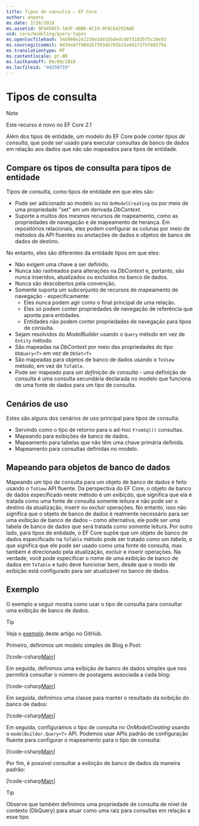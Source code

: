 ```yaml
---
title: Tipos de consulta – EF Core
author: anpete
ms.date: 2/26/2018
ms.assetid: 9F4450C5-1A3F-4BB6-AC19-9FAC64292AAD
uid: core/modeling/query-types
ms.openlocfilehash: 54d960e2e2236e2d4185dedc48f51035f5c10e93
ms.sourcegitcommit: 0d36e8ff0892b7f034b765b15e041f375f88579a
ms.translationtype: MT
ms.contentlocale: pt-BR
ms.lasthandoff: 09/09/2018
ms.locfileid: "44250719"
---
```

# <a name="query-types"></a>Tipos de consulta
> [!NOTE]
> Este recurso é novo no EF Core 2.1

Além dos tipos de entidade, um modelo do EF Core pode conter _tipos de consulta_, que pode ser usado para executar consultas de banco de dados em relação aos dados que não são mapeados para tipos de entidade.

## <a name="compare-query-types-to-entity-types"></a>Compare os tipos de consulta para tipos de entidade

Tipos de consulta, como tipos de entidade em que eles são:

- Pode ser adicionado ao modelo ou no `OnModelCreating` ou por meio de uma propriedade "set" em um derivada _DbContext_.
- Suporte a muitos dos mesmos recursos de mapeamento, como as propriedades de navegação e de mapeamento de herança. Em repositórios relacionais, eles podem configurar as colunas por meio de métodos da API fluentes ou anotações de dados e objetos de banco de dados de destino.

No entanto, eles são diferentes da entidade tipos em que eles:

- Não exigem uma chave a ser definido.
- Nunca são rastreados para alterações na _DbContext_ e, portanto, são nunca inseridos, atualizados ou excluídos no banco de dados.
- Nunca são descobertos pela convenção.
- Somente suporta um subconjunto de recursos de mapeamento de navegação - especificamente:
  - Eles nunca podem agir como o final principal de uma relação.
  - Eles só podem conter propriedades de navegação de referência que aponta para entidades.
  - Entidades não podem conter propriedades de navegação para tipos de consulta.
- Sejam resolvidos do _ModelBuilder_ usando o `Query` método em vez de `Entity` método.
- São mapeadas na _DbContext_ por meio das propriedades do tipo `DbQuery<T>` em vez de `DbSet<T>`
- São mapeadas para objetos de banco de dados usando o `ToView` método, em vez de `ToTable`.
- Pode ser mapeado para um _definição de consulta_ - uma definição de consulta é uma consulta secundária declarada no modelo que funciona de uma fonte de dados para um tipo de consulta.

## <a name="usage-scenarios"></a>Cenários de uso

Estes são alguns dos cenários de uso principal para tipos de consulta:

- Servindo como o tipo de retorno para o ad-hoc `FromSql()` consultas.
- Mapeando para exibições de banco de dados.
- Mapeamento para tabelas que não têm uma chave primária definida.
- Mapeamento para consultas definidas no modelo.

## <a name="mapping-to-database-objects"></a>Mapeando para objetos de banco de dados

Mapeando um tipo de consulta para um objeto de banco de dados é feito usando o `ToView` API fluente. Da perspectiva do EF Core, o objeto de banco de dados especificado neste método é um _exibição_, que significa que ela é tratada como uma fonte de consulta somente leitura e não pode ser o destino da atualização, inserir ou excluir operações. No entanto, isso não significa que o objeto de banco de dados é realmente necessário para ser uma exibição de banco de dados – como alternativa, ele pode ser uma tabela de banco de dados que será tratada como somente leitura. Por outro lado, para tipos de entidade, o EF Core supõe que um objeto de banco de dados especificado na `ToTable` método pode ser tratado como um _tabela_, o que significa que ele pode ser usado como uma fonte de consulta, mas também é direcionado pela atualização, excluir e inserir operações. Na verdade, você pode especificar o nome de uma exibição de banco de dados em `ToTable` e tudo deve funcionar bem, desde que o modo de exibição está configurado para ser atualizável no banco de dados.

## <a name="example"></a>Exemplo

O exemplo a seguir mostra como usar o tipo de consulta para consultar uma exibição de banco de dados.

> [!TIP]
> Veja o [exemplo](https://github.com/aspnet/EntityFrameworkCore/tree/master/samples/QueryTypes) deste artigo no GitHub.

Primeiro, definimos um modelo simples de Blog e Post:

[!code-csharp[Main](../../../efcore-repo/samples/QueryTypes/Program.cs#Entities)]

Em seguida, definimos uma exibição de banco de dados simples que nos permitirá consultar o número de postagens associada a cada blog:

[!code-csharp[Main](../../../efcore-repo/samples/QueryTypes/Program.cs#View)]

Em seguida, definimos uma classe para manter o resultado da exibição do banco de dados:

[!code-csharp[Main](../../../efcore-repo/samples/QueryTypes/Program.cs#QueryType)]

Em seguida, configuramos o tipo de consulta no _OnModelCreating_ usando o `modelBuilder.Query<T>` API.
Podemos usar APIs padrão de configuração fluente para configurar o mapeamento para o tipo de consulta:

[!code-csharp[Main](../../../efcore-repo/samples/QueryTypes/Program.cs#Configuration)]

Por fim, é possível consultar a exibição de banco de dados da maneira padrão:

[!code-csharp[Main](../../../efcore-repo/samples/QueryTypes/Program.cs#Query)]

> [!TIP]
> Observe que também definimos uma propriedade de consulta de nível de contexto (DbQuery) para atuar como uma raiz para consultas em relação a esse tipo.
